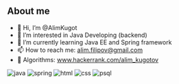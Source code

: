## About me 

- 👋 Hi, I’m @AlimKugot
- 👀 I’m interested in Java Developing (backend)
- 🌱 I’m currently learning Java EE and Spring framework
- 📫 How to reach me: alim.filipov@gmail.com
- 🧠 Algorithms: www.hackerrank.com/alim_kugotov

![java](https://img.shields.io/badge/Java-ED8B00?style=for-the-badge&logo=java&logoColor=white)
![spring](https://img.shields.io/badge/Spring-6DB33F?style=for-the-badge&logo=spring&logoColor=white)
![html](https://img.shields.io/badge/HTML5-E34F26?style=for-the-badge&logo=html5&logoColor=white)
![css](https://img.shields.io/badge/CSS3-1572B6?style=for-the-badge&logo=css3&logoColor=white)
![psql](https://img.shields.io/badge/PostgreSQL-316192?style=for-the-badge&logo=postgresql&logoColor=white)
